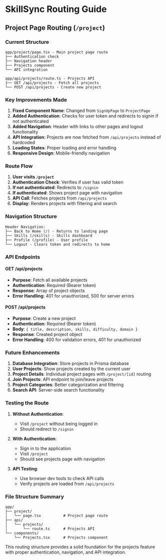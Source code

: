 # SkillSync Routing Guide

## Project Page Routing (`/project`)

### Current Structure
```
app/project/page.tsx - Main project page route
├── Authentication check
├── Navigation header
├── Projects component
└── API integration

app/api/projects/route.ts - Projects API
├── GET /api/projects - Fetch all projects
└── POST /api/projects - Create new project
```

### Key Improvements Made

1. **Fixed Component Name**: Changed from `SignUpPage` to `ProjectPage`
2. **Added Authentication**: Checks for user token and redirects to signin if not authenticated
3. **Added Navigation**: Header with links to other pages and logout functionality
4. **API Integration**: Projects are now fetched from `/api/projects` instead of hardcoded
5. **Loading States**: Proper loading and error handling
6. **Responsive Design**: Mobile-friendly navigation

### Route Flow

1. **User visits `/project`**
2. **Authentication Check**: Verifies if user has valid token
3. **If not authenticated**: Redirects to `/signin`
4. **If authenticated**: Shows project page with navigation
5. **API Call**: Fetches projects from `/api/projects`
6. **Display**: Renders projects with filtering and search

### Navigation Structure

```
Header Navigation:
├── Back to Home (/) - Returns to landing page
├── Skills (/skills) - Skills dashboard
├── Profile (/profile) - User profile
└── Logout - Clears token and redirects to home
```

### API Endpoints

#### GET /api/projects
- **Purpose**: Fetch all available projects
- **Authentication**: Required (Bearer token)
- **Response**: Array of project objects
- **Error Handling**: 401 for unauthorized, 500 for server errors

#### POST /api/projects
- **Purpose**: Create a new project
- **Authentication**: Required (Bearer token)
- **Body**: `{ title, description, skills, difficulty, domain }`
- **Response**: Created project object
- **Error Handling**: 400 for validation errors, 401 for unauthorized

### Future Enhancements

1. **Database Integration**: Store projects in Prisma database
2. **User Projects**: Show projects created by the current user
3. **Project Details**: Individual project pages with `/project/[id]` routing
4. **Join Projects**: API endpoint to join/leave projects
5. **Project Categories**: Better categorization and filtering
6. **Search API**: Server-side search functionality

### Testing the Route

1. **Without Authentication**:
   - Visit `/project` without being logged in
   - Should redirect to `/signin`

2. **With Authentication**:
   - Sign in to the application
   - Visit `/project`
   - Should see projects page with navigation

3. **API Testing**:
   - Use browser dev tools to check API calls
   - Verify projects are loaded from `/api/projects`

### File Structure Summary

```
app/
├── project/
│   └── page.tsx          # Project page route
├── api/
│   └── projects/
│       └── route.ts      # Projects API
└── components/
    └── Projects.tsx      # Projects component
```

This routing structure provides a solid foundation for the projects feature with proper authentication, navigation, and API integration. 
